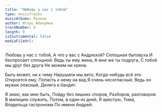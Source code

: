 ```yaml
---
title: "Любовь у нас с тобой"
type: musicTracks
musicAlbums: Разное
author: Игорь Абакумов
trackNumber: 0
length: 0
isInstrumental: false
mediaFileUrl: 
---
```


Любовь у нас с тобой,
А что у вас с Андрюхой?
Сплошная бытовуха
И беспросвет сплошной:
Ведь ты ему жена,
А мне же ты подруга,
С тобой мы друг без друга
Не можем ни хрена.

Быть может, ни к чему
Нарушили мы вето,
Когда-нибудь всё это
Откроется ему.
Попасть к нему на вид
Я очень несогласный,
Ведь он мужик опасный,
Деляга и бандит.

Я знаю, как мне быть,
Пойду без лишних споров,
Разборов, разговоров
В милицию служить,
Потом, в один из дней,
Я арестую, Тома,
Владельца гастронома
По имени Андрей.

